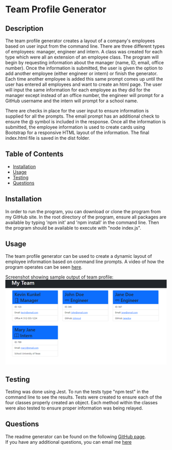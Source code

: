 # Team Profile Generator

## Description

The team profile generator creates a layout of a company's employees based on user input from the command line. There are three different types of employees: manager, engineer and intern. A class was created for each type which were all an extension of an employee class. The program will begin by requesting information about the manager (name, ID, email, office number). Once the information is submitted, the user is given the option to add another employee (either engineer or intern) or finish the generator. Each time another employee is added this same prompt comes up until the user has entered all employees and want to create an html page. The user will input the same information for each employee as they did for the manager except instead of an office number, the engineer will prompt for a GitHub username and the intern will prompt for a school name.

There are checks in place for the user input to ensure information is supplied for all the prompts. The email prompt has an additional check to ensure the @ symbol is included in the response. Once all the information is submitted, the employee information is used to create cards using Bootstrap for a responsive HTML layout of the information. The final index.html file is saved in the dist folder.

## Table of Contents

- [Installation](#installation)
- [Usage](#usage)
- [Testing](#testing)
- [Questions](#questions)

## Installation

In order to run the program, you can download or clone the program from my GitHub site. In the root directory of the program, ensure all packages are available by typing 'npm init' and 'npm install' in the command line. Then the program should be available to execute with "node index.js".

## Usage

The team profile generator can be used to create a dynamic layout of employee information based on command line prompts. A video of how the program operates can be seen [here](https://drive.google.com/file/d/1IMwOQQogHbe365GF4Zbu3N0u9CbiVGzn/view).

Screenshot showing sample output of team profile:
![Team Profile Screenshot](/img/Screenshot.png "Team Profile Screenshot")

## Testing

Testing was done using Jest. To run the tests type "npm test" in the command line to see the results. Tests were created to ensure each of the four classes properly created an object. Each method within the classes were also tested to ensure proper information was being relayed.

## Questions

The readme generator can be found on the following [GitHub page](https://github.com/kunkelkevin/team-profile).<br />If you have any additional questions, you can email me [here](mailto:kunkelkevin@yahoo.com)

